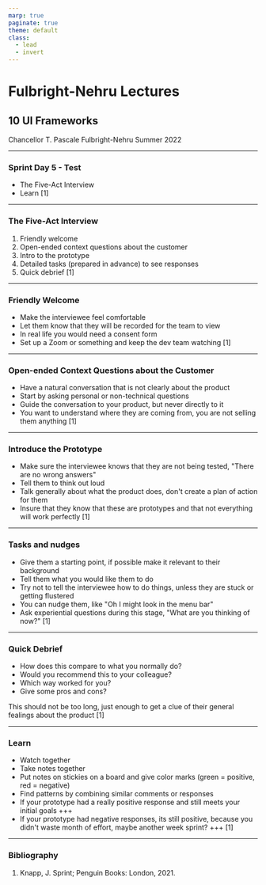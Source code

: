 ```yaml
---
marp: true
paginate: true
theme: default
class:
  - lead
  - invert
---
```


# Fulbright-Nehru Lectures
## 10 UI Frameworks


Chancellor T. Pascale
Fulbright-Nehru
Summer 2022

-------------------------------

### Sprint Day 5 - Test

- The Five-Act Interview
- Learn
[1]

-------------------------------

### The Five-Act Interview

1. Friendly welcome
2. Open-ended context questions about the customer
3. Intro to the prototype
4. Detailed tasks (prepared in advance) to see responses
5. Quick debrief
[1]

-------------------------------

### Friendly Welcome

- Make the interviewee feel comfortable
- Let them know that they will be recorded for the team to view
- In real life you would need a consent form
- Set up a Zoom or something and keep the dev team watching
[1]

-------------------------------

### Open-ended Context Questions about the Customer

- Have a natural conversation that is not clearly about the product
- Start by asking personal or non-technical questions
- Guide the conversation to your product, but never directly to it
- You want to understand where they are coming from, you are not selling them anything
[1]

-------------------------------

### Introduce the Prototype

- Make sure the interviewee knows that they are not being tested, "There are no wrong answers"
- Tell them to think out loud
- Talk generally about what the product does, don't create a plan of action for them
- Insure that they know that these are prototypes and that not everything will work perfectly
[1]

-------------------------------

### Tasks and nudges

- Give them a starting point, if possible make it relevant to their background
- Tell them what you would like them to do
- Try not to tell the interviewee how to do things, unless they are stuck or getting flustered
- You can nudge them, like "Oh I might look in the menu bar"
- Ask experiential questions during this stage, "What are you thinking of now?"
[1]

-------------------------------

### Quick Debrief

- How does this compare to what you normally do?
- Would you recommend this to your colleague?
- Which way worked for you?
- Give some pros and cons?

This should not be too long, just enough to get a clue of their general fealings about the product
[1]

-------------------------------

### Learn

- Watch together
- Take notes together
- Put notes on stickies on a board and give color marks (green = positive, red = negative)
- Find patterns by combining similar comments or responses
- If your prototype had a really positive response and still meets your initial goals +++
- If your prototype had negative responses, its still positive, because you didn't waste month of effort, maybe another week sprint? +++
[1]

-------------------------------

### Bibliography

1. Knapp, J. Sprint; Penguin Books: London, 2021.